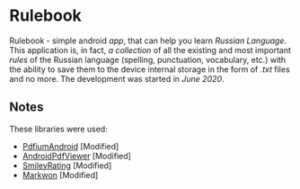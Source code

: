 # Rulebook
Rulebook - simple android _app_, that can help you learn _Russian Language_.
This application is, in fact, _a collection_ of all the existing and most important _rules_ of the Russian language (spelling, punctuation, vocabulary, etc.) with the ability to save them to the device internal storage in the form of _.txt_ files and no more.
The development was started in _June 2020_.

## Notes
These libraries were used:
 - [PdfiumAndroid](https://github.com/barteksc/PdfiumAndroid) [Modified]
 - [AndroidPdfViewer](https://github.com/barteksc/AndroidPdfViewer) [Modified]
 - [SmileyRating](https://github.com/sujithkanna/SmileyRating) [Modified]
 - [Markwon](https://github.com/noties/Markwon) [Modified]
